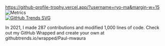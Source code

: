https://github-profile-trophy.vercel.app/?username=ryo-ma&margin-w=15
![Metrics](https://metrics.lecoq.io/Paul-mwaura?template=classic&achievements=1&isocalendar=1&languages=1&followup=1&introduction=1&sponsors=1&notable=1&isocalendar.duration=full-year&languages.limit=8&languages.threshold=0%25&languages.colors=github&languages.sections=most-used&languages.indepth=false&languages.analysis.timeout=15&languages.categories=markup%2C%20programming&languages.recent.categories=markup%2C%20programming&languages.recent.load=300&languages.recent.days=14&followup.sections=repositories&followup.indepth=false&achievements.threshold=C&achievements.secrets=true&achievements.display=detailed&achievements.limit=0&notable.from=organization&notable.repositories=false&notable.indepth=false&notable.types=commit&introduction.title=true&sponsors.sections=goal%2C%20about&config.timezone=Africa%2FNairobi)
<br>
[![GitHub Trends SVG](https://api.githubtrends.io/user/svg/Paul-mwaura/repos?time_range=one_year&loc_metric=changed&theme=dark)](https://githubtrends.io)

In 2021, I made 287 contributions and modified 1,000 lines of code. Check out my GitHub Wrapped and create your own at githubtrends.io/wrapped/Paul-mwaura
